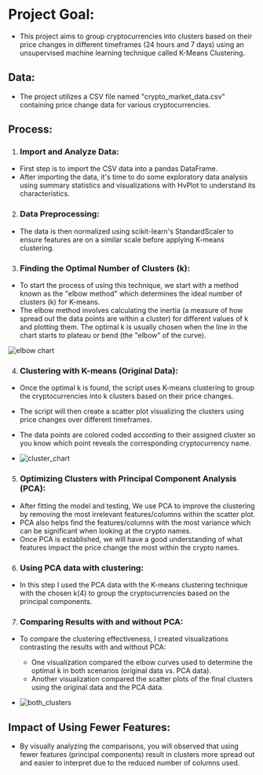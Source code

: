 # Project Goal:

* This project aims to group cryptocurrencies into clusters based on their price changes in different timeframes (24 hours and 7 days) using an unsupervised machine learning technique called K-Means Clustering.

## Data:
* The project utilizes a CSV file named "crypto_market_data.csv" containing price change data for various cryptocurrencies.

## Process:

1. ### Import and Analyze Data:
  * First step is to import the CSV data into a pandas DataFrame.
  * After importing the data, it's time to do some exploratory data analysis using summary statistics and visualizations with HvPlot to understand its characteristics.

2. ### Data Preprocessing:
  * The data is then normalized using scikit-learn's StandardScaler to ensure features are on a similar scale before applying K-means clustering.

3. ### Finding the Optimal Number of Clusters (k):
  * To start the process of using this technique, we start with a method known as the "elbow method" which determines the ideal number of clusters (k) for K-means.
  * The elbow method involves calculating the inertia (a measure of how spread out the data points are within a cluster) for different values of k and plotting them. The optimal k is usually chosen when the line in the chart starts to plateau or bend (the "elbow" of the curve).

 ![elbow chart](https://github.com/itzryanstowers/Crypto-Analysis-with-clustering/assets/113382980/fd31ae15-e118-4325-8b2e-eef9c0a3f8dc)

  
4. ### Clustering with K-means (Original Data):
  * Once the optimal k is found, the script uses K-means clustering to group the cryptocurrencies into k clusters based on their price changes.
  * The script will then create a scatter plot visualizing the clusters using price changes over different timeframes.
  * The data points are colored coded according to their assigned cluster so you know which point reveals the corresponding cryptocurrency name.

  * ![cluster_chart](https://github.com/itzryanstowers/Crypto-Analysis-with-clustering/assets/113382980/9137430a-d21a-4761-9f50-bd78d7f7cd96)



5. ### Optimizing Clusters with Principal Component Analysis (PCA):
  * After fitting the model and testing, We use PCA to improve the clustering by removing the most irrelevant features/columns within the scatter plot.
  * PCA also helps find the features/columns with the most variance which can be significant when looking at the crypto names.
  * Once PCA is established, we will have a good understanding of what features impact the price change the most within the crypto names.

6. ### Using PCA data with clustering:
  * In this step I used the PCA data with the K-means clustering technique with the chosen k(4) to group the cryptocurrencies based on the principal components.

7. ### Comparing Results with and without PCA:
* To compare the clustering effectiveness, I created visualizations contrasting the results with and without PCA:
  * One visualization compared the elbow curves used to determine the optimal k in both scenarios (original data vs. PCA data).
  * Another visualization compared the scatter plots of the final clusters using the original data and the PCA data.
 
* ![both_clusters](https://github.com/itzryanstowers/Crypto-Analysis-with-clustering/assets/113382980/a55ef736-fae3-4988-ac0f-4cf97337f2f7)


## Impact of Using Fewer Features:
* By visually analyzing the comparisons, you will observed that using fewer features (principal components) result in clusters more spread out and easier to interpret due to the reduced number of columns used.
